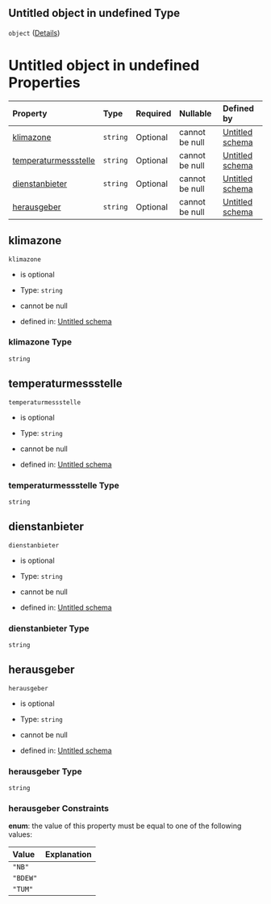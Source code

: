 ## Untitled object in undefined Type

`object` ([Details](tagesparameter.md))

# Untitled object in undefined Properties

| Property                                      | Type     | Required | Nullable       | Defined by                                                                                                                                                                                                         |
| :-------------------------------------------- | :------- | :------- | :------------- | :----------------------------------------------------------------------------------------------------------------------------------------------------------------------------------------------------------------- |
| [klimazone](#klimazone)                       | `string` | Optional | cannot be null | [Untitled schema](tagesparameter-properties-klimazone.md "https://raw.githubusercontent.com/conuti-gmbh/bo4e-schema/master/schemas/v1/com/Tagesparameter.schema.json#/properties/klimazone")                       |
| [temperaturmessstelle](#temperaturmessstelle) | `string` | Optional | cannot be null | [Untitled schema](tagesparameter-properties-temperaturmessstelle.md "https://raw.githubusercontent.com/conuti-gmbh/bo4e-schema/master/schemas/v1/com/Tagesparameter.schema.json#/properties/temperaturmessstelle") |
| [dienstanbieter](#dienstanbieter)             | `string` | Optional | cannot be null | [Untitled schema](tagesparameter-properties-dienstanbieter.md "https://raw.githubusercontent.com/conuti-gmbh/bo4e-schema/master/schemas/v1/com/Tagesparameter.schema.json#/properties/dienstanbieter")             |
| [herausgeber](#herausgeber)                   | `string` | Optional | cannot be null | [Untitled schema](herausgeber.md "https://raw.githubusercontent.com/conuti-gmbh/bo4e-schema/master/schemas/v1/enum/Herausgeber.schema.json#/properties/herausgeber")                                               |

## klimazone



`klimazone`

*   is optional

*   Type: `string`

*   cannot be null

*   defined in: [Untitled schema](tagesparameter-properties-klimazone.md "https://raw.githubusercontent.com/conuti-gmbh/bo4e-schema/master/schemas/v1/com/Tagesparameter.schema.json#/properties/klimazone")

### klimazone Type

`string`

## temperaturmessstelle



`temperaturmessstelle`

*   is optional

*   Type: `string`

*   cannot be null

*   defined in: [Untitled schema](tagesparameter-properties-temperaturmessstelle.md "https://raw.githubusercontent.com/conuti-gmbh/bo4e-schema/master/schemas/v1/com/Tagesparameter.schema.json#/properties/temperaturmessstelle")

### temperaturmessstelle Type

`string`

## dienstanbieter



`dienstanbieter`

*   is optional

*   Type: `string`

*   cannot be null

*   defined in: [Untitled schema](tagesparameter-properties-dienstanbieter.md "https://raw.githubusercontent.com/conuti-gmbh/bo4e-schema/master/schemas/v1/com/Tagesparameter.schema.json#/properties/dienstanbieter")

### dienstanbieter Type

`string`

## herausgeber



`herausgeber`

*   is optional

*   Type: `string`

*   cannot be null

*   defined in: [Untitled schema](herausgeber.md "https://raw.githubusercontent.com/conuti-gmbh/bo4e-schema/master/schemas/v1/enum/Herausgeber.schema.json#/properties/herausgeber")

### herausgeber Type

`string`

### herausgeber Constraints

**enum**: the value of this property must be equal to one of the following values:

| Value    | Explanation |
| :------- | :---------- |
| `"NB"`   |             |
| `"BDEW"` |             |
| `"TUM"`  |             |
